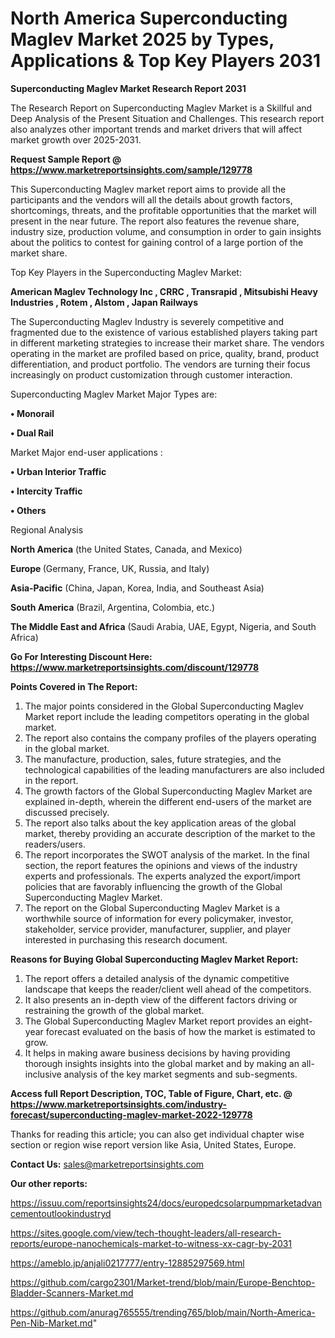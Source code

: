 # North America Superconducting Maglev Market 2025 by Types, Applications & Top Key Players 2031

<strong>Superconducting Maglev Market Research Report 2031</strong>

The Research Report on Superconducting Maglev Market is a Skillful and Deep Analysis of the Present Situation and Challenges. This research report also analyzes other important trends and market drivers that will affect market growth over 2025-2031.

<strong>Request Sample Report @ <a href=https://www.marketreportsinsights.com/sample/129778>https://www.marketreportsinsights.com/sample/129778</a></strong>

This Superconducting Maglev market report aims to provide all the participants and the vendors will all the details about growth factors, shortcomings, threats, and the profitable opportunities that the market will present in the near future. The report also features the revenue share, industry size, production volume, and consumption in order to gain insights about the politics to contest for gaining control of a large portion of the market share.

Top Key Players in the Superconducting Maglev Market:

<strong>American Maglev Technology Inc , CRRC , Transrapid , Mitsubishi Heavy Industries , Rotem , Alstom , Japan Railways</strong>

The Superconducting Maglev Industry is severely competitive and fragmented due to the existence of various established players taking part in different marketing strategies to increase their market share. The vendors operating in the market are profiled based on price, quality, brand, product differentiation, and product portfolio. The vendors are turning their focus increasingly on product customization through customer interaction.

Superconducting Maglev Market Major Types are:

<strong>• Monorail

• Dual Rail</strong>

Market Major end-user applications :

<strong>• Urban Interior Traffic

• Intercity Traffic

• Others</strong>

Regional Analysis

</u><strong><b>North America</b></strong> (the United States, Canada, and Mexico)

<strong><b>Europe </b></strong>(Germany, France, UK, Russia, and Italy)

<strong><b>Asia-Pacific</b></strong> (China, Japan, Korea, India, and Southeast Asia)

<strong><b>South America</b></strong> (Brazil, Argentina, Colombia, etc.)

<strong><b>The Middle East and Africa</b></strong> (Saudi Arabia, UAE, Egypt, Nigeria, and South Africa)

<strong>Go For Interesting Discount Here: <a href=https://www.marketreportsinsights.com/discount/129778>https://www.marketreportsinsights.com/discount/129778</a></strong>

<strong>Points Covered in The Report:</strong>
<ol>
  <li>The major points considered in the Global Superconducting Maglev Market report include the leading competitors operating in the global market.</li>
  <li>The report also contains the company profiles of the players operating in the global market.</li>
  <li>The manufacture, production, sales, future strategies, and the technological capabilities of the leading manufacturers are also included in the report.</li>
  <li>The growth factors of the Global Superconducting Maglev Market are explained in-depth, wherein the different end-users of the market are discussed precisely.</li>
  <li>The report also talks about the key application areas of the global market, thereby providing an accurate description of the market to the readers/users.</li>
  <li>The report incorporates the SWOT analysis of the market. In the final section, the report features the opinions and views of the industry experts and professionals. The experts analyzed the export/import policies that are favorably influencing the growth of the Global Superconducting Maglev Market.</li>
  <li>The report on the Global Superconducting Maglev Market is a worthwhile source of information for every policymaker, investor, stakeholder, service provider, manufacturer, supplier, and player interested in purchasing this research document.</li>
</ol>
<strong>Reasons for Buying Global Superconducting Maglev Market Report:</strong>

<ol>
  <li>The report offers a detailed analysis of the dynamic competitive landscape that keeps the reader/client well ahead of the competitors.</li>
  <li>It also presents an in-depth view of the different factors driving or restraining the growth of the global market.</li>
  <li>The Global Superconducting Maglev Market report provides an eight-year forecast evaluated on the basis of how the market is estimated to grow.</li>
  <li>It helps in making aware business decisions by having providing thorough insights insights into the global market and by making an all-inclusive analysis of the key market segments and sub-segments.</li>
</ol>
<strong>Access full Report Description, TOC, Table of Figure, Chart, etc. @ <a href=https://www.marketreportsinsights.com/industry-forecast/superconducting-maglev-market-2022-129778>https://www.marketreportsinsights.com/industry-forecast/superconducting-maglev-market-2022-129778</a></strong>


Thanks for reading this article; you can also get individual chapter wise section or region wise report version like Asia, United States, Europe.

<strong>Contact Us:</strong>
sales@marketreportsinsights.com

<strong>Our other reports:</strong>

<a href=https://issuu.com/reportsinsights24/docs/europedcsolarpumpmarketadvancementoutlookindustryd>https://issuu.com/reportsinsights24/docs/europedcsolarpumpmarketadvancementoutlookindustryd</a>

<a href=https://sites.google.com/view/tech-thought-leaders/all-research-reports/europe-nanochemicals-market-to-witness-xx-cagr-by-2031>https://sites.google.com/view/tech-thought-leaders/all-research-reports/europe-nanochemicals-market-to-witness-xx-cagr-by-2031</a>

<a href=https://ameblo.jp/anjali0217777/entry-12885297569.html>https://ameblo.jp/anjali0217777/entry-12885297569.html</a>

<a href=https://github.com/cargo2301/Market-trend/blob/main/Europe-Benchtop-Bladder-Scanners-Market.md>https://github.com/cargo2301/Market-trend/blob/main/Europe-Benchtop-Bladder-Scanners-Market.md</a>

<a href=https://github.com/anurag765555/trending765/blob/main/North-America-Pen-Nib-Market.md>https://github.com/anurag765555/trending765/blob/main/North-America-Pen-Nib-Market.md</a>"
